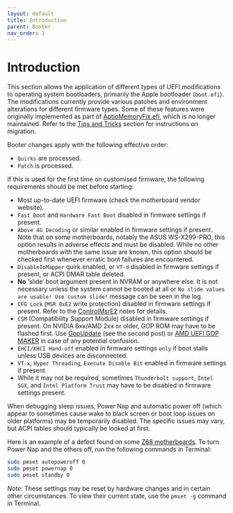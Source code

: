 ```yaml
---
layout: default
title: Introduction
parent: Booter
nav_order: 1
---
```


# Introduction

This section allows the application of different types of UEFI modifications to operating system bootloaders, primarily the Apple bootloader (`boot.efi`). The modifications currently provide various patches and environment alterations for different firmware types. Some of these features were originally implemented as part of [AptioMemoryFix.efi](https://github.com/acidanthera/AptioFixPkg), which is no longer maintained. Refer to the [Tips and Tricks](/docs/Troubleshooting/tips_and_tricks.md) section for instructions on migration.

Booter changes apply with the following effective order:

- `Quirks` are processed.
- `Patch` is processed.

If this is used for the first time on customised firmware, the following requirements should be met before starting:

- Most up-to-date UEFI firmware (check the motherboard vendor website).
- `Fast Boot` and `Hardware Fast Boot` disabled in firmware settings if present.
- `Above 4G Decoding` or similar enabled in firmware settings if present. Note that on some motherboards, notably
the ASUS WS-X299-PRO, this option results in adverse effects and must be disabled. While no other motherboards
with the same issue are known, this option should be checked first whenever erratic boot failures are encountered.
- `DisableIoMapper` quirk enabled, or `VT-d` disabled in firmware settings if present, or ACPI DMAR table deleted.
- **No** ‘slide‘ boot argument present in NVRAM or anywhere else. It is not necessary unless the system cannot be
booted at all or `No slide values are usable! Use custom slide!` message can be seen in the log.
- `CFG Lock` (`MSR 0xE2` write protection) disabled in firmware settings if present. Refer to the [ControlMsrE2](/docs/Kernel/quirks.md) notes
for details.
- `CSM` (Compatibility Support Module) disabled in firmware settings if present. On NVIDIA 6xx/AMD 2xx or older,
GOP ROM may have to be flashed first. Use [GopUpdate](https://www.win-raid.com/t892f16-AMD-and-Nvidia-GOP-update-No-requests-DIY.html) (see the second post) or [AMD UEFI GOP MAKER](http://www.insanelymac.com/forum/topic/299614-asus-eah6450-video-bios-uefi-gop-upgrade-and-gop-uefi-binary-in-efi-for-many-ati-cards/page-1#entry2042163) in case of any potential confusion.
- `EHCI/XHCI Hand-off` enabled in firmware settings `only` if boot stalls unless USB devices are disconnected.
- `VT-x`, `Hyper Threading`, `Execute Disable Bit` enabled in firmware settings if present.
- While it may not be required, sometimes `Thunderbolt support`, `Intel SGX`, and `Intel Platform Trust` may have to be disabled in firmware settings present.

When debugging sleep issues, Power Nap and automatic power off (which appear to sometimes cause wake to black screen or boot loop issues on older platforms) may be temporarily disabled. The specific issues may vary, but ACPI tables should typically be looked at first.

Here is an example of a defect found on some [Z68 motherboards](http://www.insanelymac.com/forum/topic/329624-need-cmos-reset-after-sleep-only-after-login/#entry2534645). To turn Power Nap and the others off, run the following commands in Terminal:

```bash
sudo pmset autopoweroff 0
sudo pmset powernap 0
sudo pmset standby 0
```

_Note_: These settings may be reset by hardware changes and in certain other circumstances. To view their current state, use the `pmset -g` command in Terminal.